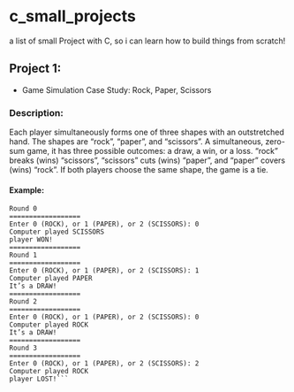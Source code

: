 # c_small_projects
a list of small Project with C, so i can learn how to build things from scratch! 



## Project 1:
- Game Simulation Case Study: Rock, Paper, Scissors
### Description: 
Each player simultaneously forms one of three shapes with an outstretched hand. The shapes are “rock”, “paper”, and “scissors”. A simultaneous, zero-sum game, it has three possible outcomes: a draw, a win, or a loss. “rock” breaks (wins) “scissors”, “scissors” cuts (wins) “paper”, and “paper” covers (wins) “rock”. If both players choose the same shape, the game is a tie.

#### Example: 
```==================
Round 0
==================
Enter 0 (ROCK), or 1 (PAPER), or 2 (SCISSORS): 0
Computer played SCISSORS
player WON!
==================
Round 1
==================
Enter 0 (ROCK), or 1 (PAPER), or 2 (SCISSORS): 1
Computer played PAPER
It’s a DRAW!
==================
Round 2
==================
Enter 0 (ROCK), or 1 (PAPER), or 2 (SCISSORS): 0
Computer played ROCK
It’s a DRAW!
==================
Round 3
==================
Enter 0 (ROCK), or 1 (PAPER), or 2 (SCISSORS): 2
Computer played ROCK
player LOST!```

